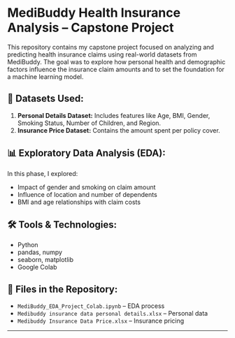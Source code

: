 # MediBuddy Health Insurance Analysis – Capstone Project

This repository contains my capstone project focused on analyzing and predicting health insurance claims using real-world datasets from MediBuddy. The goal was to explore how personal health and demographic factors influence the insurance claim amounts and to set the foundation for a machine learning model.

## 📁 Datasets Used:
1. **Personal Details Dataset:** Includes features like Age, BMI, Gender, Smoking Status, Number of Children, and Region.
2. **Insurance Price Dataset:** Contains the amount spent per policy cover.

## 📊 Exploratory Data Analysis (EDA):
In this phase, I explored:
- Impact of gender and smoking on claim amount
- Influence of location and number of dependents
- BMI and age relationships with claim costs

## 🛠️ Tools & Technologies:
- Python
- pandas, numpy
- seaborn, matplotlib
-  Google Colab


## 📎 Files in the Repository:
- `MediBuddy_EDA_Project_Colab.ipynb` – EDA process
- `Medibuddy insurance data personal details.xlsx` – Personal data
- `Medibuddy Insurance Data Price.xlsx` – Insurance pricing

---


